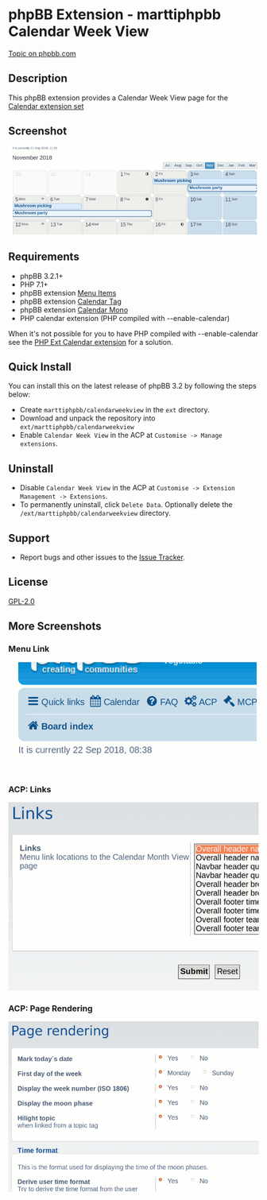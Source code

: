 # phpBB Extension - marttiphpbb Calendar Week View

[Topic on phpbb.com](https://www.phpbb.com/community/viewtopic.php?f=456&t=)

## Description

This phpBB extension provides a Calendar Week View page for the [Calendar extension set](https://github.com/marttiphpbb/phpbb-ext-calendarmono/blob/master/doc/calendar-set.md)

## Screenshot

![Calendar page](doc/calendar.png)

## Requirements

* phpBB 3.2.1+
* PHP 7.1+
* phpBB extension [Menu Items](https://github.com/marttiphpbb/phpbb-ext-menuitems)
* phpBB extension [Calendar Tag](https://github.com/marttiphpbb/phpbb-ext-calendartag)
* phpBB extension [Calendar Mono](https://github.com/marttiphpbb/phpbb-ext-calendarmono)
* PHP calendar extension (PHP compiled with --enable-calendar)

When it's not possible for you to have PHP compiled with --enable-calendar see the [PHP Ext Calendar extension](https://github.com/marttiphpbb/phpbb-ext-phpextcalendar) for a solution.

## Quick Install

You can install this on the latest release of phpBB 3.2 by following the steps below:

* Create `marttiphpbb/calendarweekview` in the `ext` directory.
* Download and unpack the repository into `ext/marttiphpbb/calendarweekview`
* Enable `Calendar Week View` in the ACP at `Customise -> Manage extensions`.

## Uninstall

* Disable `Calendar Week View` in the ACP at `Customise -> Extension Management -> Extensions`.
* To permanently uninstall, click `Delete Data`. Optionally delete the `/ext/marttiphpbb/calendarweekview` directory.

## Support

* Report bugs and other issues to the [Issue Tracker](https://github.com/marttiphpbb/phpbb-ext-calendarweekview/issues).

## License

[GPL-2.0](license.txt)

## More Screenshots

### Menu Link

![Menu Link](doc/menu_link.png)

### ACP: Links

![ACP Links](doc/acp_links.png)

### ACP: Page Rendering

![ACP Page Rendering](doc/acp_page.png)
